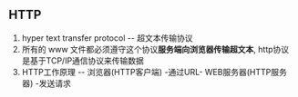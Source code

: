 ## HTTP
1. hyper text transfer protocol -- 超文本传输协议
2. 所有的 www 文件都必须遵守这个协议**服务端向浏览器传输超文本**, http协议是基于TCP/IP通信协议来传输数据
3. HTTP工作原理 -- 浏览器(HTTP客户端) -通过URL- WEB服务器(HTTP服务器) -发送请求
